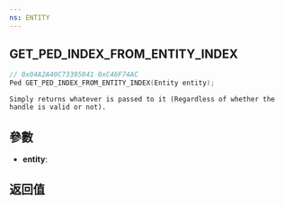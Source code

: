 ```yaml
---
ns: ENTITY
---
```

## GET_PED_INDEX_FROM_ENTITY_INDEX

```c
// 0x04A2A40C73395041 0xC46F74AC
Ped GET_PED_INDEX_FROM_ENTITY_INDEX(Entity entity);
```

```
Simply returns whatever is passed to it (Regardless of whether the handle is valid or not).  
```

## 參數
* **entity**: 

## 返回值
